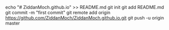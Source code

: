 
echo "# ZiddanMoch.github.io" >> README.md
git init
git add README.md
git commit -m "first commit"
git remote add origin https://github.com/ZiddanMoch/ZiddanMoch.github.io.git
git push -u origin master
